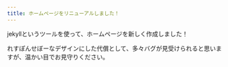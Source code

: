 ```yaml
---
title: ホームページをリニューアルしました！
---
```


jekyllというツールを使って、ホームページを新しく作成しました！

れすぽんせぼーなデザインにした代償として、多々バグが見受けられると思いますが、温かい目でお見守りください。
